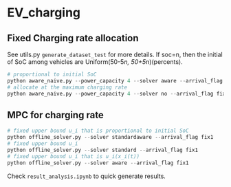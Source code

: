 # EV_charging

## Fixed Charging rate allocation
See utils.py ```generate_dataset_test``` for more details.
If soc=n, then the initial of SoC among vehicles are Uniform(50-5*n, 50+5*n)(percents).
```python 
# proportional to initial SoC
python aware_naive.py --power_capacity 4 --solver aware --arrival_flag fix1 --soc 0 
# allocate at the maximum charging rate
python aware_naive.py --power_capacity 4 --solver no --arrival_flag fix1 --soc 0  
```

## MPC for charging rate

```python 
# fixed upper bound u_i that is proportional to initial SoC
python offline_solver.py --solver standardaware --arrival_flag fix1
# fixed upper bound u_i
python offline_solver.py --solver standard --arrival_flag fix1
# fixed upper bound u_i that is u_i(x_i(t))
python offline_solver.py --solver aware --arrival_flag fix1 
```

Check ```result_analysis.ipynb``` to quick generate results.

